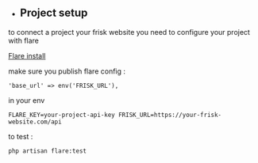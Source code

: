 - ## Project setup

to connect a project your frisk website you need to configure your project with flare

[Flare install](https://flareapp.io/docs/ignition-for-laravel/installation)

make sure you publish flare config :

`'base_url' => env('FRISK_URL'),`

in your env

`FLARE_KEY=your-project-api-key
FRISK_URL=https://your-frisk-website.com/api`

to test :

`php artisan flare:test`